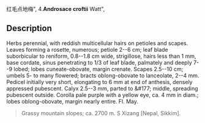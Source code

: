 红毛点地梅",
4.**Androsace croftii** Watt",

## Description
Herbs perennial, with reddish multicellular hairs on petioles and scapes. Leaves forming a rosette, numerous; petiole 2--6 cm; leaf blade suborbicular to reniform, 0.8--1.8 cm wide, strigillose, hairs less than 1 mm, base cordate, sinus penetrating to 1/3 of leaf blade, palmately and deeply 7--9 lobed; lobes cuneate-obovate, margin crenate. Scapes 2.5--10 cm; umbels 5- to many flowered; bracts oblong-obovate to lanceolate, 2--4 mm. Pedicel initially very short, elongating to 6 mm at end of anthesis, densely appressed pubescent. Calyx 2.5--3 mm, parted to &amp;#177; middle, spreading pubescent outside. Corolla pale purple with a yellow eye, ca. 4 mm in diam.; lobes oblong-obovate, margin nearly entire. Fl. May.

> Grassy mountain slopes; ca. 2700 m. S Xizang [Nepal, Sikkim].
